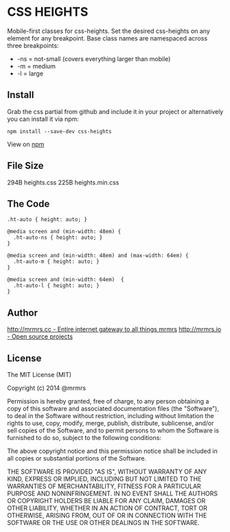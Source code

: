 # CSS HEIGHTS

  Mobile-first classes for css-heights.
  Set the desired css-heights on any element for any breakpoint.
  Base class names are namespaced across three breakpoints:

*  -ns = not-small (covers everything larger than mobile)
*  -m  = medium
*  -l  = large

## Install
Grab the css partial from github and include it in your project or alternatively
you can install it via npm:
```
npm install --save-dev css-heights
```
View on [npm](https://www.npmjs.org/package/css-heights)


## File Size

294B heights.css
225B heights.min.css

## The Code
```
.ht-auto { height: auto; }

@media screen and (min-width: 48em) {
  .ht-auto-ns { height: auto; }
}

@media screen and (min-width: 48em) and (max-width: 64em) {
  .ht-auto-m { height: auto; }
}

@media screen and (min-width: 64em)  {
  .ht-auto-l { height: auto; }
}

```

## Author

[http://mrmrs.cc - Entire internet gateway to all things mrmrs](http://mrmrs.cc)
[http://mrmrs.io - Open source projects](http://mrmrs.io)

## License

The MIT License (MIT)

Copyright (c) 2014 @mrmrs

Permission is hereby granted, free of charge, to any person obtaining a copy
of this software and associated documentation files (the "Software"), to deal
in the Software without restriction, including without limitation the rights
to use, copy, modify, merge, publish, distribute, sublicense, and/or sell
copies of the Software, and to permit persons to whom the Software is
furnished to do so, subject to the following conditions:

The above copyright notice and this permission notice shall be included in
all copies or substantial portions of the Software.

THE SOFTWARE IS PROVIDED "AS IS", WITHOUT WARRANTY OF ANY KIND, EXPRESS OR
IMPLIED, INCLUDING BUT NOT LIMITED TO THE WARRANTIES OF MERCHANTABILITY,
FITNESS FOR A PARTICULAR PURPOSE AND NONINFRINGEMENT. IN NO EVENT SHALL THE
AUTHORS OR COPYRIGHT HOLDERS BE LIABLE FOR ANY CLAIM, DAMAGES OR OTHER
LIABILITY, WHETHER IN AN ACTION OF CONTRACT, TORT OR OTHERWISE, ARISING FROM,
OUT OF OR IN CONNECTION WITH THE SOFTWARE OR THE USE OR OTHER DEALINGS IN
THE SOFTWARE.

